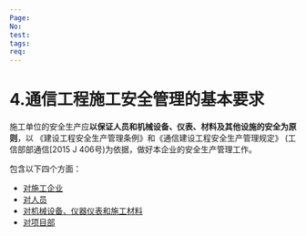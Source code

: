 ```yaml
---
Page: 
No: 
test: 
tags: 
req: 
---
```

# 4.通信工程施工安全管理的基本要求

施工单位的安全生产应**以保证人员和机械设备、仪表、材料及其他设施的安全为原则**，以 《建设工程安全生产管理条例》和《通信建设工程安全生产管理规定》 (工信部部通信[2015 J 406号)为依据，做好本企业的安全生产管理工作。

包含以下四个方面：
- [对施工企业](./4.安全管理基本要求/1.施工企业)
- [对人员](./4.安全管理基本要求/2.人员)
- [对机械设备、仪器仪表和施工材料](./4.安全管理基本要求/3.机械设备、仪器仪表和施工材料)
- [对项目部](./4.安全管理基本要求/4.项目部)